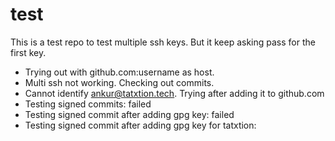 # test

This is a test repo to test multiple ssh keys.
But it keep asking pass for the first key.
- Trying out with github.com:username as host.
- Multi ssh not working. Checking out commits.
- Cannot identify ankur@tatxtion.tech. Trying after adding it to github.com
- Testing signed commits: failed
- Testing signed commit after adding gpg key: failed
- Testing signed commit after adding gpg key for tatxtion: